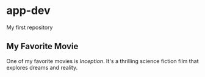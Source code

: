# app-dev
My first repository
## My Favorite Movie
One of my favorite movies is *Inception*. It's a thrilling science fiction film that explores dreams and reality.
